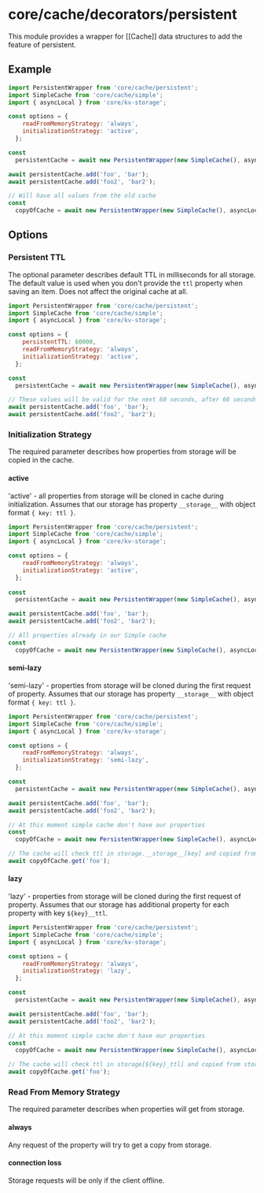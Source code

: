 # core/cache/decorators/persistent

This module provides a wrapper for [[Cache]] data structures to add the feature of persistent.

## Example

```js
import PersistentWrapper from 'core/cache/persistent';
import SimpleCache from 'core/cache/simple';
import { asyncLocal } from 'core/kv-storage';

const options = {
    readFromMemoryStrategy: 'always',
    initializationStrategy: 'active',
  };

const
  persistentCache = await new PersistentWrapper(new SimpleCache(), asyncLocal, options).getInstance();

await persistentCache.add('foo', 'bar');
await persistentCache.add('foo2', 'bar2');

// Will have all values from the old cache
const 
  copyOfCache = await new PersistentWrapper(new SimpleCache(), asyncLocal, options).getInstance();
```

## Options

### Persistent TTL

The optional parameter describes default TTL in milliseconds for all storage.
The default value is used when you don't provide the `ttl` property when saving an item.
Does not affect the original cache at all.

```js
import PersistentWrapper from 'core/cache/persistent';
import SimpleCache from 'core/cache/simple';
import { asyncLocal } from 'core/kv-storage';

const options = {
    persistentTTL: 60000,
    readFromMemoryStrategy: 'always',
    initializationStrategy: 'active',
  };

const
  persistentCache = await new PersistentWrapper(new SimpleCache(), asyncLocal, options).getInstance();

// These values will be valid for the next 60 seconds, after 60 seconds they will be deleted at the first request
await persistentCache.add('foo', 'bar');
await persistentCache.add('foo2', 'bar2');
```

### Initialization Strategy

The required parameter describes how properties from storage will be copied in the cache.

#### active

'active' - all properties from storage will be cloned in cache during initialization.
Assumes that our storage has property `__storage__` with object format `{ key: ttl }`.

```js
import PersistentWrapper from 'core/cache/persistent';
import SimpleCache from 'core/cache/simple';
import { asyncLocal } from 'core/kv-storage';

const options = {
    readFromMemoryStrategy: 'always',
    initializationStrategy: 'active',
  };
  
const
  persistentCache = await new PersistentWrapper(new SimpleCache(), asyncLocal, options).getInstance();

await persistentCache.add('foo', 'bar');
await persistentCache.add('foo2', 'bar2');

// All properties already in our Simple cache
const 
  copyOfCache = await new PersistentWrapper(new SimpleCache(), asyncLocal, options).getInstance();
```

#### semi-lazy

'semi-lazy' - properties from storage will be cloned during the first request of property.
Assumes that our storage has property `__storage__` with object format `{ key: ttl }`.

```js
import PersistentWrapper from 'core/cache/persistent';
import SimpleCache from 'core/cache/simple';
import { asyncLocal } from 'core/kv-storage';

const options = {
    readFromMemoryStrategy: 'always',
    initializationStrategy: 'semi-lazy',
  };

const
  persistentCache = await new PersistentWrapper(new SimpleCache(), asyncLocal, options).getInstance();

await persistentCache.add('foo', 'bar');
await persistentCache.add('foo2', 'bar2');

// At this moment simple cache don't have our properties
const 
  copyOfCache = await new PersistentWrapper(new SimpleCache(), asyncLocal, options).getInstance();

// The cache will check ttl in storage.__storage__[key] and copied from storage to our cache
await copyOfCache.get('foo');
```

#### lazy

'lazy' - properties from storage will be cloned during the first request of property.
Assumes that our storage has additional property for each property with key `${key}__ttl`.

```js
import PersistentWrapper from 'core/cache/persistent';
import SimpleCache from 'core/cache/simple';
import { asyncLocal } from 'core/kv-storage';

const options = {
    readFromMemoryStrategy: 'always',
    initializationStrategy: 'lazy',
  };

const
  persistentCache = await new PersistentWrapper(new SimpleCache(), asyncLocal, options).getInstance();;

await persistentCache.add('foo', 'bar');
await persistentCache.add('foo2', 'bar2');

// At this moment simple cache don't have our properties
const 
  copyOfCache = await new PersistentWrapper(new SimpleCache(), asyncLocal, options).getInstance();

// The cache will check ttl in storage[${key}_ttl] and copied from storage to our cache
await copyOfCache.get('foo');
```

### Read From Memory Strategy

The required parameter describes when properties will get from storage.

#### always

Any request of the property will try to get a copy from storage.

#### connection loss

Storage requests will be only if the client offline.
